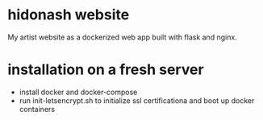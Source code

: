 # hidonash website

My artist website as a dockerized web app built with flask and nginx.


# installation on a fresh server
* install docker and docker-compose
* run init-letsencrypt.sh to initialize ssl certificationa and boot up docker containers

